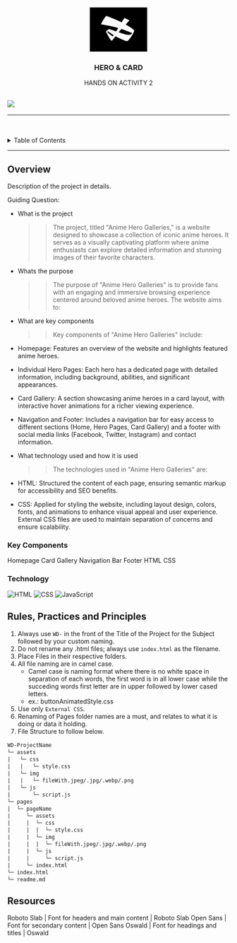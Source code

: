 <a name="readme-top">

<br/>

<br />
<div align="center">
  <a href="https://github.com/zyx-0314/">
  <!-- TODO: If you want to add logo or banner you can add it here -->
    <img src="logo.jpg" alt="logo" width="130" height="100">
  </a>
<!-- TODO: Change Title to the name of the title of your Project -->
  <h3 align="center">HERO & CARD</h3>
</div>
<!-- TODO: Make a short description -->
<div align="center">
  HANDS ON ACTIVITY 2
</div>

<br />

<!-- TODO: Change the zyx-0314 into your github username  -->
<!-- TODO: Change the WD-Template-Project into the same name of your folder -->
![](https://visit-counter.vercel.app/counter.png?page=zyx-0314/WD-Template-Project)

---

<br />
<br />

<!-- TODO: If you want to add more layers for your readme -->
<details>
  <summary>Table of Contents</summary>
  <ol>
    <li>
      <a href="#overview">Overview</a>
      <ol>
        <li>
          <a href="#key-components">Key Components</a>
        </li>
        <li>
          <a href="#technology">Technology</a>
          ![HTML](https://img.shields.io/badge/HTML-E34F26?style=for-the-badge&logo=html5&logoColor=white)
          ![CSS](https://img.shields.io/badge/CSS-1572B6?style=for-the-badge&logo=css3&logoColor=white)
        </li>
      </ol>
    </li>
    <li>
      <a href="#rule,-practices-and-principles">Rules, Practices and Principles</a>
    </li>
    <li>
      <a href="#resources">Resources</a>
    </li>
  </ol>
</details>

---

## Overview

<!-- TODO: To be changed -->
<!-- The following are just sample -->
Description of the project in details.

Guiding Question:
- What is the project
  >> The project, titled "Anime Hero Galleries," is a website designed to showcase a collection of iconic anime heroes. It serves as a visually captivating platform where anime enthusiasts can explore detailed information and stunning images of their favorite characters.
- Whats the purpose
  >> The purpose of "Anime Hero Galleries" is to provide fans with an engaging and immersive browsing experience centered around beloved anime heroes. The website aims to:
- What are key components
  >> Key components of "Anime Hero Galleries" include:

- Homepage: Features an overview of the website and highlights featured anime heroes.
- Individual Hero Pages: Each hero has a dedicated page with detailed information, including background, abilities, and significant appearances.
- Card Gallery: A section showcasing anime heroes in a card layout, with interactive hover animations for a richer viewing experience.
- Navigation and Footer: Includes a navigation bar for easy access to different sections (Home, Hero Pages, Card Gallery) and a footer with social media links (Facebook, Twitter, Instagram) and contact information.
- What technology used and how it is used
  >> The technologies used in "Anime Hero Galleries" are:

- HTML: Structured the content of each page, ensuring semantic markup for accessibility and SEO benefits.
- CSS: Applied for styling the website, including layout design, colors, fonts, and animations to enhance visual appeal and user experience. External CSS files are used to maintain separation of concerns and ensure scalability.
### Key Components
Homepage
Card Gallery
Navigation Bar
Footer
HTML
CSS

### Technology
<!-- TODO: List of Technology Used -->
![HTML](https://img.shields.io/badge/HTML-E34F26?style=for-the-badge&logo=html5&logoColor=white)
![CSS](https://img.shields.io/badge/CSS-1572B6?style=for-the-badge&logo=css3&logoColor=white)
![JavaScript](https://img.shields.io/badge/JavaScript-F7DF1E?style=for-the-badge&logo=javascript&logoColor=white)

## Rules, Practices and Principles
1. Always use `WD-` in the front of the Title of the Project for the Subject followed by your custom naming.
2. Do not rename any .html files; always use `index.html` as the filename.
3. Place Files in their respective folders.
4. All file naming are in camel case.
   - Camel case is naming format where there is no white space in separation of each words, the first word is in all lower case while the succeding words first letter are in upper followed by lower cased letters.
   - ex.: buttonAnimatedStyle.css
5. Use only `External CSS`.
6. Renaming of Pages folder names are a must, and relates to what it is doing or data it holding.
7. File Structure to follow below.

```
WD-ProjectName
└─ assets
|   └─ css
|   |   └─ style.css
|   └─ img
|   |   └─ fileWith.jpeg/.jpg/.webp/.png
|   └─ js
|       └─ script.js
└─ pages
|  └─ pageName
|     └─ assets
|     |  └─ css
|     |  |  └─ style.css
|     |  └─ img
|     |  |  └─ fileWith.jpeg/.jpg/.webp/.png
|     |  └─ js
|     |     └─ script.js
|     └─ index.html
└─ index.html
└─ readme.md
```

## Resources

<!-- TODO: Add References -->
Roboto Slab	| Font for headers and main content	| Roboto Slab
Open Sans	| Font for secondary content	| Open Sans
Oswald	| Font for headings and titles	| Oswald
